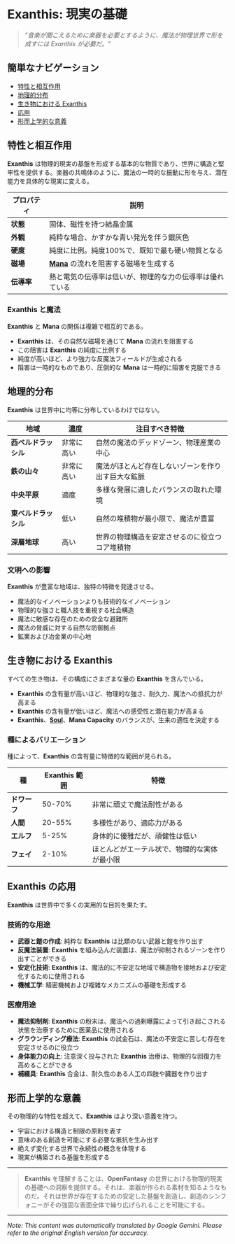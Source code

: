 # **Exanthis**: 現実の基礎

> *"音楽が聞こえるために楽器を必要とするように、魔法が物理世界で形を成すには Exanthis が必要だ。"*

## 簡単なナビゲーション

- [特性と相互作用](#properties-and-interaction)
- [地理的分布](#geographic-distribution)
- [生き物における Exanthis](#exanthis-in-living-beings)
- [応用](#applications-of-exanthis)
- [形而上学的な意義](#metaphysical-significance)

## 特性と相互作用

**Exanthis** は物理的現実の基盤を形成する基本的な物質であり、世界に構造と堅牢性を提供する。楽器の共鳴体のように、魔法の一時的な振動に形を与え、潜在能力を具体的な現実に変える。

| プロパティ | 説明 |
|----------|-------------|
| **状態** | 固体、磁性を持つ結晶金属 |
| **外観** | 純粋な場合、かすかな青い発光を伴う銀灰色 |
| **硬度** | 純度に比例。純度100%で、既知で最も硬い物質となる |
| **磁場** | [**Mana**](/codex/Basic/Mana.md) の流れを阻害する磁場を生成する |
| **伝導率** | 熱と電気の伝導率は低いが、物理的な力の伝導率は優れている |

### Exanthis と魔法

**Exanthis** と **Mana** の関係は複雑で相互的である。

- **Exanthis** は、その自然な磁場を通じて **Mana** の流れを阻害する
- この阻害は **Exanthis** の純度に比例する
- 純度が高いほど、より強力な反魔法フィールドが生成される
- 阻害は一時的なものであり、圧倒的な **Mana** は一時的に阻害を克服できる

## 地理的分布

**Exanthis** は世界中に均等に分布しているわけではない。

| 地域 | 濃度 | 注目すべき特徴 |
|--------|--------------|------------------|
| **西ベルドラッシル** | 非常に高い | 自然の魔法のデッドゾーン、物理産業の中心 |
| **鉄の山々** | 非常に高い | 魔法がほとんど存在しないゾーンを作り出す巨大な鉱脈 |
| **中央平原** | 適度 | 多様な発展に適したバランスの取れた環境 |
| **東ベルドラッシル** | 低い | 自然の堆積物が最小限で、魔法が豊富 |
| **深層地球** | 高い | 世界の物理構造を安定させるのに役立つコア堆積物 |

### 文明への影響

**Exanthis** が豊富な地域は、独特の特徴を発達させる。

- 魔法的なイノベーションよりも技術的なイノベーション
- 物理的な強さと職人技を重視する社会構造
- 魔法に敏感な存在のための安全な避難所
- 魔法の脅威に対する自然な防御拠点
- 鉱業および冶金業の中心地

## 生き物における Exanthis

すべての生き物は、その構成にさまざまな量の **Exanthis** を含んでいる。

- **Exanthis** の含有量が高いほど、物理的な強さ、耐久力、魔法への抵抗力が高まる
- **Exanthis** の含有量が低いほど、魔法への感受性と潜在能力が高まる
- **Exanthis**、[**Soul**](/codex/Basic/Soul.md)、**Mana Capacity** のバランスが、生来の適性を決定する

### 種によるバリエーション

種によって、**Exanthis** の含有量に特徴的な範囲が見られる。

| 種 | Exanthis 範囲 | 特徴 |
|---------|----------------|-----------------|
| **ドワーフ** | 50-70% | 非常に頑丈で魔法耐性がある |
| **人間** | 20-55% | 多様性があり、適応力がある |
| **エルフ** | 5-25% | 身体的に優雅だが、頑健性は低い |
| **フェイ** | 2-10% | ほとんどがエーテル状で、物理的な実体が最小限 |

## Exanthis の応用

**Exanthis** は世界中で多くの実用的な目的を果たす。

### 技術的な用途

- **武器と鎧の作成**: 純粋な **Exanthis** は比類のない武器と鎧を作り出す
- **反魔法装置**: **Exanthis** を組み込んだ装置は、魔法が抑制されるゾーンを作り出すことができる
- **安定化技術**: **Exanthis** は、魔法的に不安定な地域で構造物を接地および安定化するために使用される
- **機械工学**: 精密機械および複雑なメカニズムの基礎を形成する

### 医療用途

- **魔法抑制剤**: **Exanthis** の粉末は、魔法への過剰曝露によって引き起こされる状態を治療するために医薬品に使用される
- **グラウンディング療法**: **Exanthis** の試金石は、魔法の不安定に苦しむ存在を安定させるのに役立つ
- **身体能力の向上**: 注意深く投与された **Exanthis** 治療は、物理的な回復力を高めることができる
- **補綴具**: **Exanthis** 合金は、耐久性のある人工の四肢や臓器を作り出す

## 形而上学的な意義

その物理的な特性を超えて、**Exanthis** はより深い意義を持つ。

- 宇宙における構造と制限の原則を表す
- 意味のある創造を可能にする必要な抵抗を生み出す
- 絶えず変化する世界で永続性の概念を体現する
- 現実が構築される基盤を形成する

---

> **Exanthis** を理解することは、**OpenFantasy** の世界における物理的現実の基礎への洞察を提供する。それは、楽器が作られる素材を知るようなものだ。それは世界が存在するための安定した基盤を創造し、創造のシンフォニーがその強固な表面全体で繰り広げられることを可能にする。


---
_Note: This content was automatically translated by Google Gemini. Please refer to the original English version for accuracy._
